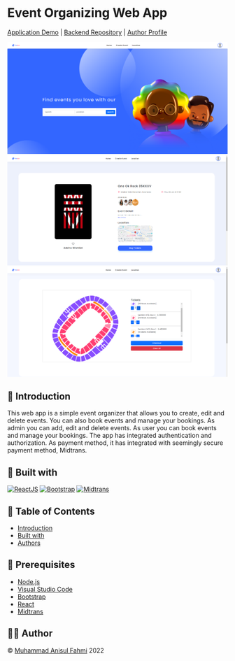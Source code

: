 # Event Organizing Web App

<p align='center'>

[Application Demo](https://booked-event-organizing-frontend.vercel.app/) |
[Backend Repository](https://github.com/Fhmi00/booked-event-organizing-backend) |
[Author Profile](https://github.com/Fhmi00)

![App Screenshot](./src/assets/img/react1.png)
![App Screenshot](./src/assets/img/react4.png)
![App Screenshot](./src/assets/img/react5.png)

</p>

## 📝 Introduction

This web app is a simple event organizer that allows you to create, edit and delete events. You can also book events and manage your bookings.
As admin you can add, edit and delete events. As user you can book events and manage your bookings. The app has integrated authentication and authorization.
As payment method, it has integrated with seemingly secure payment method, Midtrans.

## 🔧 Built with

[![ReactJS](https://img.shields.io/badge/ReactJS-17.0.2-blue)](https://reactjs.org/)
[![Bootstrap](https://img.shields.io/badge/Bootstrap-5.0.0-blue)](https://getbootstrap.com/)
[![Midtrans](https://img.shields.io/badge/Midtrans-2.0.0-orange)](https://midtrans.com/)

## 📜 Table of Contents

- [Introduction](#introduction)
- [Built with](#built-with)
- [Authors](#authors)

## 🤖 Prerequisites

- [Node.js](https://nodejs.org/en/)
- [Visual Studio Code](https://code.visualstudio.com/)
- [Bootstrap](https://getbootstrap.com/)
- [React](https://reactjs.org/)
- [Midtrans](https://midtrans.com/)

## 🙋‍♂️ Author

© [Muhammad Anisul Fahmi](https://github.com/Fhmi00) 2022
